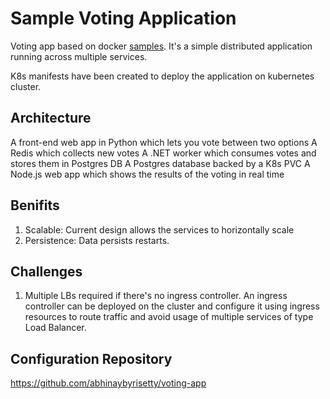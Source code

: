# Sample Voting Application
Voting app based on docker [samples](https://github.com/dockersamples/example-voting-app). It's a simple distributed application running across multiple services.

K8s manifests have been created to deploy the application on kubernetes cluster.


## Architecture
A front-end web app in Python which lets you vote between two options
A Redis which collects new votes
A .NET worker which consumes votes and stores them in Postgres DB
A Postgres database backed by a K8s PVC
A Node.js web app which shows the results of the voting in real time

## Benifits
1. Scalable: Current design allows the services to horizontally scale
2. Persistence: Data persists restarts.

## Challenges
1. Multiple LBs required if there's no ingress controller. An ingress controller can be deployed on the cluster and configure it using ingress resources to route traffic and avoid usage of multiple services of type Load Balancer.

## Configuration Repository
https://github.com/abhinaybyrisetty/voting-app